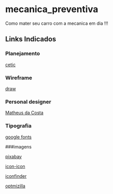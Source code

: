 # mecanica_preventiva
Como mater seu carro com a mecanica em dia !!!
## Links Indicados
### Planejamento 
[cetic](https://cetic.br/)

### Wireframe

[draw](https://app.diagrams.net/)

### Personal designer

[Matheus da Costa](https://matheusdacosta.art.br)

### Tipografia 

[google fonts](https://fonts.goovle.com/)

###imagens

[pixabay](https://pixabay.com/pt/)

[icon-icon](https://icon-icons.com/pt/)

[iconfinder](https://www.iconfinder.com/)

[optmizilla](https://imagecompressor.com/)


